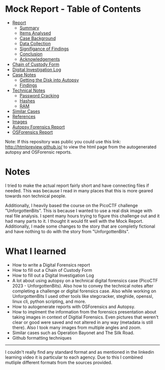 # Mock Report - Table of Contents

* [Report](https://github.com/noamgariani11/Mock-Report/blob/main/MockReport.md)
  * [Summary](https://github.com/noamgariani11/Mock-Report/blob/main/MockReport.md#executive-summary)
  * [Items Analysed](https://github.com/noamgariani11/Mock-Report/blob/main/MockReport.md#items-analysed)
  * [Case Background](https://github.com/noamgariani11/Mock-Report/blob/main/MockReport.md#case-background)
  * [Data Collection](https://github.com/noamgariani11/Mock-Report/blob/main/MockReport.md#data-collection)
  * [Signifigance of Findings](https://github.com/noamgariani11/Mock-Report/blob/main/MockReport.md#significance-of-findings)
  * [Conclusion](https://github.com/noamgariani11/Mock-Report/blob/main/MockReport.md#conclusion)
  * [Acknowledgements](https://github.com/noamgariani11/Mock-Report/blob/main/MockReport.md#acknowledgements)
* [Chain of Custody Form](https://github.com/noamgariani11/Mock-Report/blob/main/chain-of-custody.pdf)
* [Digital Investigation Log](https://github.com/noamgariani11/Mock-Report/blob/main/Digital_Investigation_Log.md)
* [Case Notes](https://github.com/noamgariani11/Mock-Report/blob/main/CaseNotes.md)
  * [Getting the Disk into Autopsy](https://github.com/noamgariani11/Mock-Report/blob/main/CaseNotes.md#getting-the-disk-into-autopsy)
  * [Findings](https://github.com/noamgariani11/Mock-Report/blob/main/CaseNotes.md#findings)
* [Technical Notes](https://github.com/noamgariani11/Mock-Report/blob/main/technicalNotes.md)
  * [Password Cracking](https://github.com/noamgariani11/Mock-Report/blob/main/technicalNotes.md#cracking-password)
  * [Hashes](https://github.com/noamgariani11/Mock-Report/blob/main/technicalNotes.md#hashes)
  * [RAM](https://github.com/noamgariani11/Mock-Report/blob/main/technicalNotes.md#ram)
* [Similar Cases](https://github.com/noamgariani11/Mock-Report/blob/main/SimilarCases.md)
* [References](https://github.com/noamgariani11/Mock-Report/blob/main/references.md)
* [Images](https://github.com/noamgariani11/Mock-Report/blob/main/images.md)
* [Autopsy Forensics Report](https://github.com/noamgariani11/Mock-Report/tree/main/MockReport%20HTML%20Report%2004-16-2023-11-33-24)
* [OSForensics Report](https://github.com/noamgariani11/Mock-Report/blob/main/Case%20981529%20Report)

Note: If this repository was public you could use this link: http://htmlpreview.github.io/ to view the html page from the autogenerated autopsy and OSForensic reports.

# Notes

I tried to make the actual report fairly short and have connecting files if needed. This was because I read in many places that this is more geared towards non technical people.

Additionally, I heavily based the course on the PicoCTF challenge "UnforgottenBits". This is because I wanted to use a real disk image with real file analysis. I spent many hours trying to figure this challenge out and it had many parts to it. I thought it would fit well with the Mock Report. Additionally, I made some changes to the story that are completly fictional and have nothing to do with the story from "UnforgottenBits".

# What I learned

* How to write a Digital Forensics report
* How to fill out a Chain of Custody Form
* How to fill out a Digital Investigation Log
* A lot about using autopsy on a technical digital forensics case (PicoCTF 2023 - UnforgottenBits). Also how to convey the technical notes after completing a challenge or digital forensics case. Also while working on UnforgottenBits I used other tools like stegcracker, steghide, openssl, linux cli, python scripting, and more.
* How to autogenerate reports with OSForensics and Autopsy.
* How to implment the information from the forensics presentation about taking images in context of Digitial Forensics. Even pictures that weren't clear or good were saved and not altered in any way (metadata is still there). Also I took many images from multiple angles and zoom.
* Similar cases such as Operation Bayonet and The Silk Road.
* Github formatting techniques

---

I couldn't really find any standard format and as mentioned in the linkedin learning video it is particular to each agency. Due to this I combined mutliple different formats from the sources provided.
